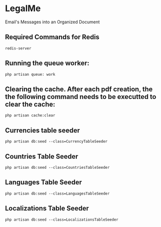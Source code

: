 # LegalMe
Email's Messages into an Organized Document


## Required Commands for Redis
``` redis-server ```

## Running the queue worker:
``` php artisan queue: work ```

## Clearing the cache. After each pdf creation, the the following command needs to be executted to clear the cache:
``` php artisan cache:clear ```

## Currencies table seeder
``` php artisan db:seed --class=CurrencyTableSeeder ```

## Countries Table Seeder
``` php artisan db:seed --class=CountriesTableSeeder ```

## Languages Table Seeder
``` php artisan db:seed --class=LanguagesTableSeeder ```

## Localizations Table Seeder
``` php artisan db:seed --class=LocalizationsTableSeeder ```
